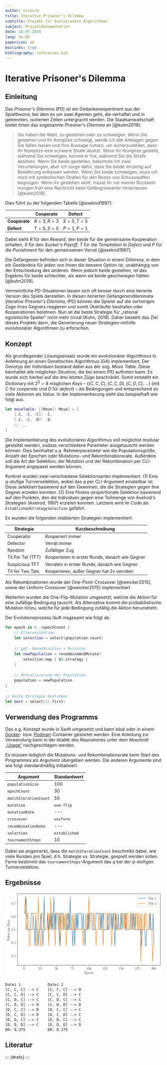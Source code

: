 ```yaml
---
author: nicosrm
title: Iterative Prisoner's Dilemma
subtitle: Projekt für Evolutionäre Algorithmen
subject: Projektdokumentation
date: 18.07.2024
lang: de-DE
papersize: a4
boxlinks: true
bibliography: references.bib
---
```


# Iterative Prisoner's Dilemma

## Einleitung

Das *Prisoner's Dilemma* (PD) ist ein Gedankenexperiment aus der Spieltheorie,
bei dem es um zwei Agenten geht, die verhaftet und in getrennten, isolierten
Zellen untergracht werden. Die Staatsanwaltschaft bietet ihnen das sogenannte
*Prisoner's Dilemma* an [@kuhn2019]:

> Sie haben die Wahl, zu gestehen oder zu schweigen. Wenn Sie gestehen und Ihr
> Komplize schweigt, werde ich alle Anklagen gegen Sie fallen lassen und Ihre
> Aussage nutzen, um sicherzustellen, dass Ihr Komplize eine schwere Strafe
> absitzt. Wenn Ihr Komplize gesteht, während Sie schweigen, kommt er frei,
> während Sie die Strafe absitzen. Wenn Sie beide gestehen, bekomme ich zwei
> Verurteilungen, aber ich sorge dafür, dass Sie beide vorzeitig auf Bewährung 
> entlassen werden. Wenn Sie beide schweigen, muss ich mich mit symbolischen
> Strafen für den Besitz von Schusswaffen begnügen. Wenn ihr gestehen wollt,
> müsst ihr vor meiner Rückkehr morgen früh eine Nachricht beim Gefängniswärter 
> hinterlassen [@kuhn2019].

Dies führt zu der folgenden Tabelle [@axelrod1997]:

|               | **Cooperate**  | **Defect**     |
|---------------|:--------------:|:--------------:|
| **Cooperate** | $R = 3, R = 3$ | $S = 0, T = 5$ |
| **Defect**    | $T = 5, S = 0$ | $P = 1, P = 1$ |

Dabei steht $R$ für den *Reward*, den beide für die gemeinsame Kooperation
erhalten, $S$ für den *Sucker's Payoff*, $T$ für die *Temptation to Defect* und
$P$ für die *Punishment* für den gemeinsamen Verrat [@axelrod1997].

Die Gefangenen befinden sich in dieser Situation in einem Dilemma, in dem ein
Geständnis für jeden von ihnen die bessere Option ist, unabhängig von der
Entscheidung des anderen. Wenn jedoch beide gestehen, ist das Ergebnis für beide
schlechter, als wenn sie beide geschwiegen hätten [@kuhn2019].

Vermeintliche PD-Situationen lassen sich oft besser durch eine iterierte Version
des Spiels darstellen. In diesen iterierten Gefangenendilemmata (*Iterative
Prisoner's Dilemma*, IPD) können die Spieler auf die vorherigen Züge ihres
Gegners reagieren und somit Überläufer bestrafen oder Kooperationen belohnen.
Nun ist die beste Strategie für „rational egoistische Spieler“ nicht mehr
trivial (Kuhn, 2019). Daher besteht das Ziel dieses Projekts darin, die 
Generierung neuer Strategien mithilfe evolutionärer Algorithmen zu erforschen.


## Konzept

Als grundlegender Lösungsansatz wurde ein evolutionärer Algorithmus in Anlehnung
an einen Genetischen Algorithmus (GA) implementiert. Der Genotyp der Individuen
bestand dabei aus der sog. *Move Table*. Diese beinhaltet alle möglichen
Situation, die bei einem IPD auftreten kann. Es wurde sich hierbei auf die
drei letzten Züge beschränkt. Somit entsteht ein Dictionary mit $2^3 = 8$
möglichen *Keys* – $\{(C,C,C), (C,C,D), (C,D,C), \ldots\}$ (mit $C$ für
*cooperate* und $D$ für *defect*) – als Bedingungen und entsprechend so viele
Aktionen als *Value*. In der Implementierung sieht das beispielhaft wie folgt
aus.

```swift
let moveTable: [[Move]: Move] = [
    [.C, .C, .C]: .C,
    [.C, .C, .D]: .D,
    // ...
]
```

Die Implementierung des evolutionären Algorithmus soll möglichst modular
gestaltet werden, sodass verschiedene Parameter ausgetauscht werden können. Dies
beinhaltet u.a. Rahmenparameter wie die Populationsgröße, Anzahl der Epochen
oder Mutations- und Rekombinationsrate. Außerdem soll die Art der Selektion, der
Mutation und der Rekombination per CLI-Argument angepasst werden können.

Konkret wurden zwei verschiedene Selektionsarten implementiert. (1) Eine
$q$-stufige Turnierselektion, wobei das $q$ per CLI-Argument einstellbar ist.
Diese selektiert basierend auf den Gewinnen, die die Strategien gegen ihre
Gegner erzielen konnten. (2) Eine fitness-proportionale Selektion basierend auf
den Punkten, den die Individuen gegen eine Teilmenge von Axelrod's Strategien
(Axelrod, 1997) erzielen konnten. Letztere wird im Code
als `EstablishedStrategySelection` geführt.

Es wurden die folgenden *etablierten* Strategien implementiert:

| **Strategie**     | **Kurzbeschreibung**                           |
|-------------------|------------------------------------------------|
| Cooperator        | Kooperiert immer                               |
| Defector          | Verrät immer                                   |
| Random            | Zufälliger Zug                                 |
| Tit For Tat (TFT) | Kooperieren in erster Runde, danach wie Gegner |
| Suspicious TFT    | Verraten in erster Runde, danach wie Gegner    |
| Tit for Two Tats  | Kooperieren, außer Gegner hat 2x verraten      |

Als Rekombinationen wurde der One-Point-Crossover [@weicker2015], sowie der
Uniform-Crossover [@weicker2015] implementiert.

Weiterhin wurden die One-Flip-Mutation umgesetzt, welche die Aktion für eine
zufällige Bedingung tauscht. Als Alternative kommt die probabilistische Mutation
hinzu, welche für jede Bedingung zufällig die Aktion herumdreht.

Der Evolutionsprozess läuft insgesamt wie folgt ab.

```swift
for epoch in 0..<epochCount {
    // Elternselektion
    let selection = select(population.count)

    // ggf. Rekombination + Mutation
    let newPopulation = recombineAndMutate(
        selection.map { $0.strategy }
    )
    
    // Aktualisierung der Population
    population = newPopulation
}

// beste Strategie bestimmen
let best = select(1).first!
```


## Verwendung des Programms

Das o.g. Konzept wurde in Swift umgesetzt und kann lokal oder in einem
[Docker](https://www.docker.com/)- bzw. [Podman](https://podman.io/)-Container
gestartet werden. Eine Anleitung zur Verwendung kann in der `README` des
Repositories unter dem Abschnitt
[„Usage“](https://github.com/nicosrm/24-ea-ipd/blob/main/README.md#usage)
nachgeschlagen werden.

Es müssen lediglich die Mutations- und Rekombinationsrate beim Start des
Programmes als Argument übergeben werden. Die anderen Argumente sind wie folgt
standardmäßig initialisiert.

| Argument               | Standardwert  |
|------------------------|---------------|
| `populationSize`       | 100           |
| `epochCount`           | 30            |
| `matchIterationCount`  | 50            |
| `mutation`             | `one-flip`    |
| `mutationRate`         | ---           |
| `crossover`            | `uniform`     |
| `recombinationRate`    | ---           |
| `selection`            | `established` |
| `tournamentSteps`      | 10            |

Dabei sei angemerkt, dass die `matchIterationCount` beschreibt dabei, wie viele
Runden pro Spiel, d.h. Strategie vs. Strategie, gespielt werden sollen. Ferne
bestimmt das `tournamentSteps`-Argument das $q$ bei der $q$-stufigen 
Turnierselektion.


## Ergebnisse

![Defection Rate im Verhältnis zur Epoche](./plot/plot.svg)

```
Datei 1            Datei 2
[C, C, C] --> C    [C, C, C] --> D
[C, C, D] --> C    [C, C, D] --> C
[C, D, C] --> C    [C, D, C] --> C
[C, D, D] --> D    [C, D, D] --> D
[D, C, C] --> D    [D, C, C] --> C
[D, C, D] --> D    [D, C, D] --> C
[D, D, C] --> C    [D, D, C] --> C
[D, D, D] --> C    [D, D, D] --> D
DR: 0.375          DR: 0.375
```

## Literatur

::: {#refs}
:::
